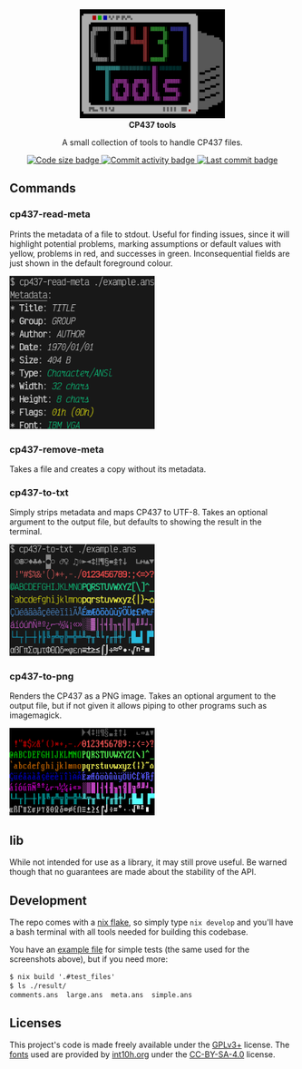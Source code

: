 <div align="center">
  <!-- nix run nixpkgs#imagemagick -- logo/full.png -resize 5% logo/small.png -->
  <a href="https://github.com/kip93/cp437-tools"><img src="logo/small.png" width="256" alt="logo"/></a>
</div><div align="center">
  <b>CP437 tools</b>

  A small collection of tools to handle CP437 files.
</div><div align="center">
  <!-- Badges -->
  <a href="https://github.com/kip93/cp437-tools">
    <img src="https://img.shields.io/github/languages/code-size/kip93/cp437-tools?style=flat&label=Size&color=067CC1&cacheSeconds=3600" alt="Code size badge"/>
  </a>
  <a href="https://github.com/kip93/cp437-tools/graphs/commit-activity">
    <img src="https://img.shields.io/github/commit-activity/m/kip93/cp437-tools?style=flat&label=Commit%20activity&color=067CC1&cacheSeconds=300" alt="Commit activity badge"/>
  </a>
  <a href="https://github.com/kip93/cp437-tools/commits/main">
    <img src="https://img.shields.io/github/last-commit/kip93/cp437-tools?style=flat&label=Last%20commit&color=067CC1&cacheSeconds=300" alt="Last commit badge"/>
  </a>
</div>


## Commands

### cp437-read-meta

Prints the metadata of a file to stdout. Useful for finding issues, since it
will highlight potential problems, marking assumptions or default values with
yellow, problems in red, and successes in green. Inconsequential fields are just
shown in the default foreground colour.

<img src="screenshots/read-meta.png" width="256" alt="meta output"/>

### cp437-remove-meta

Takes a file and creates a copy without its metadata.

### cp437-to-txt

Simply strips metadata and maps CP437 to UTF-8. Takes an optional argument to
the output file, but defaults to showing the result in the terminal.

<img src="screenshots/to-txt.png" width="256" alt="TXT output"/>

### cp437-to-png

Renders the CP437 as a PNG image. Takes an optional argument to the output file,
but if not given it allows piping to other programs such as imagemagick.

<img src="screenshots/to-png.png" width="256" alt="PNG output"/>


## lib

While not intended for use as a library, it may still prove useful. Be warned
though that no guarantees are made about the stability of the API.


## Development

The repo comes with a [nix flake](./flake.nix), so simply type `nix develop` and
you'll have a bash terminal with all tools needed for building this codebase.

You have an [example file](./example.ans) for simple tests (the same used for
the screenshots above), but if you need more:

```shell
$ nix build '.#test_files'
$ ls ./result/
comments.ans  large.ans  meta.ans  simple.ans
```


## Licenses

This project's code is made freely available under the [GPLv3+](./LICENSE.md)
license. The [fonts](./res/fonts) used are provided by
[int10h.org](https://int10h.org/oldschool-pc-fonts) under the
[CC-BY-SA-4.0](./res/fonts/LICENSE) license.
